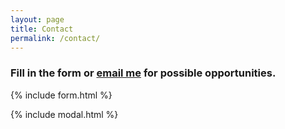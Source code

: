 ```yaml
---
layout: page
title: Contact
permalink: /contact/
---
```




### Fill in the form or [email me](mailto:{{site.email}}) for possible opportunities.

{% include form.html %}

{% include modal.html %}




<!--
<br>School of Life Science
-->

<!--
<p> <i>Mailing address: </i>
<br> Seattle, WA 


<p>{% if site.email %}
<a href="mailto:{{site.email}}"><i class="fa fa-envelope-o"></i> {{site.email}}</a>
{% endif %}


-->


